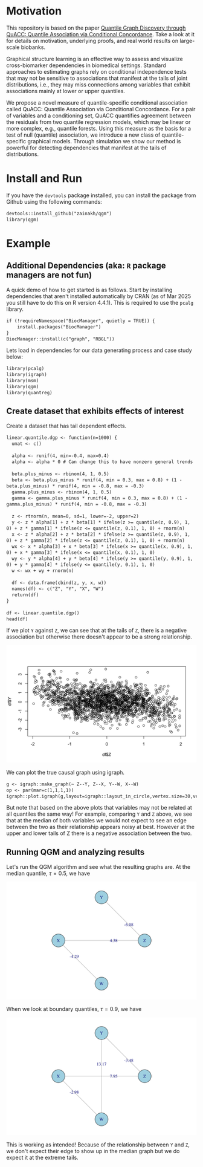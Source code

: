 # Motivation

This repository is based on the paper [Quantile Graph Discovery through QuACC: Quantile Association via Conditional Concordance](https://arxiv.org/abs/2411.17033). Take a look at it for details on motivation, underlying proofs, and real world results on large-scale biobanks.

Graphical structure learning is an effective way to assess and visualize cross-biomarker dependencies in biomedical settings. Standard approaches to estimating graphs rely on conditional independence tests that may not be sensitive to associations that manifest at the tails of joint distributions, i.e., they may miss connections among variables that exhibit associations mainly at lower or upper quantiles. 

We propose a novel measure of quantile-specific conditional association called QuACC: Quantile Association via Conditional Concordance. For a pair of variables and a conditioning set, QuACC quantifies agreement between the residuals from two quantile regression models, which may be linear or more complex, e.g., quantile forests. Using this measure as the basis for a test of null (quantile) association, we introduce a new class of quantile-specific graphical models. Through simulation we show our method is powerful for detecting dependencies that manifest at the tails of distributions. 


# Install and Run
If you have the `devtools` package installed, you can install the package from Github using the following commands:
```
devtools::install_github("zainakh/qgm")
library(qgm)
```

# Example

## Additional Dependencies (aka: `R` package managers are not fun) 
A quick demo of how to get started is as follows. Start by installing dependencies that aren't installed automatically by CRAN (as of Mar 2025 you still have to do this on R version 4.4.1). This is required to use the `pcalg` library.

```
if (!requireNamespace("BiocManager", quietly = TRUE)) {
    install.packages("BiocManager")
}
BiocManager::install(c("graph", "RBGL"))

```

Lets load in dependencies for our data generating process and case study below:
 ```
library(pcalg)
library(igraph)
library(msm)
library(qgm)
library(quantreg)
```
## Create dataset that exhibits effects of interest
Create a dataset that has tail dependent effects.  
```
linear.quantile.dgp <- function(n=1000) {
  umat <- c()

  alpha <- runif(4, min=-0.4, max=0.4)
  alpha <- alpha * 0 # Can change this to have nonzero general trends

  beta.plus_minus <- rbinom(4, 1, 0.5)
  beta <- beta.plus_minus * runif(4, min = 0.3, max = 0.8) + (1 - beta.plus_minus) * runif(4, min = -0.8, max = -0.3)
  gamma.plus_minus <- rbinom(4, 1, 0.5)
  gamma <- gamma.plus_minus * runif(4, min = 0.3, max = 0.8) + (1 - gamma.plus_minus) * runif(4, min = -0.8, max = -0.3)

  z <- rtnorm(n, mean=0, sd=1, lower=-2, upper=2)
  y <- z * alpha[1] + z * beta[1] * ifelse(z >= quantile(z, 0.9), 1, 0) + z * gamma[1] * ifelse(z <= quantile(z, 0.1), 1, 0) + rnorm(n)
  x <- z * alpha[2] + z * beta[2] * ifelse(z >= quantile(z, 0.9), 1, 0) + z * gamma[2] * ifelse(z <= quantile(z, 0.1), 1, 0) + rnorm(n)
  wx <- x * alpha[3] + x * beta[3] * ifelse(x >= quantile(x, 0.9), 1, 0) + x * gamma[3] * ifelse(x <= quantile(x, 0.1), 1, 0)
  wy <- y * alpha[4] + y * beta[4] * ifelse(y >= quantile(y, 0.9), 1, 0) + y * gamma[4] * ifelse(y <= quantile(y, 0.1), 1, 0)
  w <- wx + wy + rnorm(n)

  df <- data.frame(cbind(z, y, x, w))
  names(df) <- c("Z", "Y", "X", "W")
  return(df)
}

df <- linear.quantile.dgp()
head(df)
 ```
 
 If we plot `Y` against `Z`, we can see that at the tails of `Z`, there is a negative association but otherwise there doesn't appear to be a strong relationship. 
 
 ![Y plotted against Z!](/demo/dgp-association.png "Example of DGP associations.")

We can plot the true causal graph using igraph. 

 ```
g <- igraph::make_graph(~ Z--Y, Z--X, Y--W, X--W)
op <- par(mar=c(1,1,1,1))
igraph::plot.igraph(g,layout=igraph::layout_in_circle,vertex.size=30,vertex.color="lightblue")
 ```
But note that based on the above plots that variables may not be related at all quantiles the same way! For example, comparing `Y` and `Z` above, we see that at the median of both variables we would not expect to see an edge between the two as their relationship appears noisy at best. However at the upper and lower tails of Z there is a negative association between the two. 


## Running QGM and analyzing results
Let's run the QGM algorithm and see what the resulting graphs are. At the median quantile, $\tau = 0.5$, we have

 ![QGM at median!](/demo/qgm-median.png "QGM at the median.")

When we look at boundary quantiles, $\tau = 0.9$, we have

 ![QGM at upper tails!](/demo/qgm-upper.png "QGM at the upper tail.")

This is working as intended! Because of the relationship between `Y` and `Z`, we don't expect their edge to show up in the median graph but we do expect it at the extreme tails.
 
 
 
 
 
 
 
 
